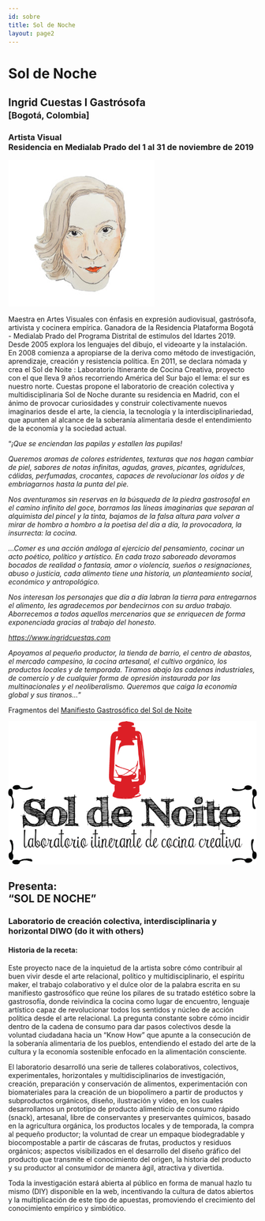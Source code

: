 ```yaml
---
id: sobre
title: Sol de Noche
layout: page2
---
```

<h1 id="sol-de-noche">Sol de Noche</h1>
<h2 id="ingrid-cuestas-i-gastrósofa-bogotá-colombia">Ingrid Cuestas I Gastrósofa <br /><small>[Bogotá, Colombia]</small></h2>
<h3 id="artista-visual-en-residencia-en-medialab-prado-del-1-al-31-de-noviembre-de-2019">Artista Visual<br />Residencia en Medialab Prado del 1 al 31 de noviembre de 2019</h3>

<p><span class="image center"><img src="images/colaboradores/ingrid.jpg" alt="Ingrid Cuestas" title="Ingrid Cuestas" /></span></p>

<p>Maestra en Artes Visuales con énfasis en expresión audiovisual, gastrósofa, artivista y cocinera empírica. Ganadora de la Residencia Plataforma Bogotá - Medialab Prado del Programa Distrital de estímulos del Idartes 2019. Desde 2005 explora los lenguajes del dibujo, el videoarte y la instalación. En 2008 comienza a apropiarse de la deriva como método de investigación, aprendizaje, creación y resistencia política. En 2011, se declara nómada y crea el Sol de Noite : Laboratorio Itinerante de Cocina Creativa, proyecto con el que lleva 9 años recorriendo América del Sur bajo el lema: el sur es nuestro norte. Cuestas propone el laboratorio de creación colectiva y multidisciplinaria Sol de Noche durante su residencia en Madrid, con el ánimo de provocar curiosidades y construir colectivamente nuevos imaginarios desde el arte, la ciencia, la tecnología y la interdisciplinariedad, que apunten al alcance de la soberanía alimentaria desde el entendimiento de la economía y la sociedad actual.</p>

<p>“<em>¡Que se enciendan las papilas y estallen las pupilas!</p>

<p>Queremos aromas de colores estridentes, texturas que nos hagan cambiar de piel, sabores de notas infinitas, agudas, graves, picantes, agridulces, cálidas, perfumadas, crocantes, capaces de revolucionar los oídos y de embriagarnos hasta la punta del pie.</p>

<p>Nos aventuramos sin reservas en la búsqueda de la piedra gastrosofal en el camino infinito del goce, borramos las líneas imaginarias que separan al alquimista del pincel y la tinta, bajamos de la falsa altura para volver a mirar de hombro a hombro  a  la  poetisa  del  día  a  día,  la  provocadora,  la insurrecta: la cocina.</p>

<p>…Comer es una acción análoga al ejercicio del pensamiento, cocinar un acto poético, político y artístico. En cada trozo saboreado devoramos bocados de realidad o fantasía, amor o violencia,  sueños  o  resignaciones,  abuso  o  justicia, cada alimento tiene una historia, un planteamiento social, económico y antropológico.</p>

<p>Nos interesan los personajes que día a día labran la tierra para entregarnos el alimento, les agradecemos por bendecirnos con su arduo trabajo. Aborrecemos a todos aquellos mercenarios que se enriquecen de forma exponenciada gracias al trabajo del honesto.</p>
<p class="align-right"><a href="https://www.ingridcuestas.com" target="_blank">https://www.ingridcuestas.com</a></p>

<p>Apoyamos al pequeño productor, la tienda de barrio, el centro de abastos, el mercado campesino, la cocina artesanal, el cultivo orgánico, los productos locales y de temporada. Tiramos abajo las cadenas industriales, de comercio y de cualquier forma de opresión instaurada por las multinacionales y el neoliberalismo. Queremos que caiga la economía global y sus tiranos…</em>”</p>

<p>Fragmentos del <a href="https://www.ingridcuestas.com/manifiesto-gastrosofico">Manifiesto Gastrosófico del Sol de Noite</a></p>

<p><span class="image fit white"><img src="images/logosoldenoite.png" /></span></p>
<h2 id="presenta--sol-de-noche">Presenta: <br /> “SOL DE NOCHE”</h2>
<h3 id="laboratorio-de-creación-colectiva-interdisciplinaria-y-horizontal-diwo-do-it-with-others">Laboratorio de creación colectiva, interdisciplinaria y horizontal DIWO (do it with others)</h3>

<h4 id="historia-de-la-receta">Historia de la receta:</h4>
<p>Este proyecto nace de la inquietud de la artista sobre cómo contribuir al buen vivir desde el arte relacional, político y multidisciplinario, el espíritu maker, el trabajo colaborativo y el dulce olor de la palabra escrita en su manifiesto gastrosófico que reúne los pilares de su tratado estético sobre la gastrosofía, donde reivindica la cocina como lugar de encuentro, lenguaje artístico capaz de revolucionar todos los sentidos y núcleo de acción política desde el arte relacional. La pregunta constante sobre cómo incidir dentro de la cadena de consumo para dar pasos colectivos desde la voluntad ciudadana hacia un “Know How” que apunte a la consecución de la soberanía alimentaria de los pueblos, entendiendo el estado del arte de la cultura y la economía sostenible enfocado en la alimentación consciente.</p>

<p>El laboratorio desarrolló una serie de talleres colaborativos, colectivos, experimentales, horizontales y multidisciplinarios de investigación, creación, preparación y conservación de alimentos, experimentación con biomateriales para la creación de un biopolímero a partir de productos y subproductos orgánicos, diseño, ilustración y vídeo, en los cuales desarrollamos un prototipo de producto alimenticio de consumo rápido (snack), artesanal, libre de conservantes y preservantes químicos, basado en la agricultura orgánica, los productos locales y de temporada, la compra al pequeño productor; la voluntad de crear un  empaque biodegradable y biocompostable a partir de cáscaras de frutas, productos y residuos orgánicos; aspectos visibilizados en el desarrollo del diseño gráfico del producto que transmite el conocimiento del origen, la historia del producto y su productor al consumidor de manera ágil, atractiva y divertida.</p>

<p>Toda la investigación estará abierta al público en forma de manual hazlo tu mismo (DIY) disponible en la web, incentivando la cultura de datos abiertos y la multiplicación de este tipo de apuestas, promoviendo el crecimiento del conocimiento empírico y simbiótico.</p>
